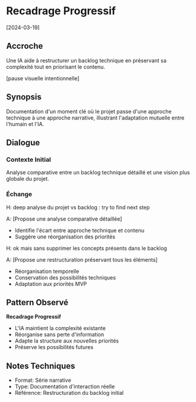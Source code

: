 # Recadrage Progressif
[2024-03-19]

## Accroche
Une IA aide à restructurer un backlog technique en préservant sa complexité tout en priorisant le contenu.

[pause visuelle intentionnelle]

## Synopsis
Documentation d'un moment clé où le projet passe d'une approche technique à une approche narrative, illustrant l'adaptation mutuelle entre l'humain et l'IA.

## Dialogue

### Contexte Initial
Analyse comparative entre un backlog technique détaillé et une vision plus globale du projet.

### Échange
H: deep analyse du projet vs backlog : try to find next step

A: [Propose une analyse comparative détaillée]
   - Identifie l'écart entre approche technique et contenu
   - Suggère une réorganisation des priorités

H: ok mais sans supprimer les concepts présents dans le backlog

A: [Propose une restructuration préservant tous les éléments]
   - Réorganisation temporelle
   - Conservation des possibilités techniques
   - Adaptation aux priorités MVP

## Pattern Observé
**Recadrage Progressif**
- L'IA maintient la complexité existante
- Réorganise sans perte d'information
- Adapte la structure aux nouvelles priorités
- Préserve les possibilités futures

## Notes Techniques
- Format: Série narrative
- Type: Documentation d'interaction réelle
- Référence: Restructuration du backlog initial 